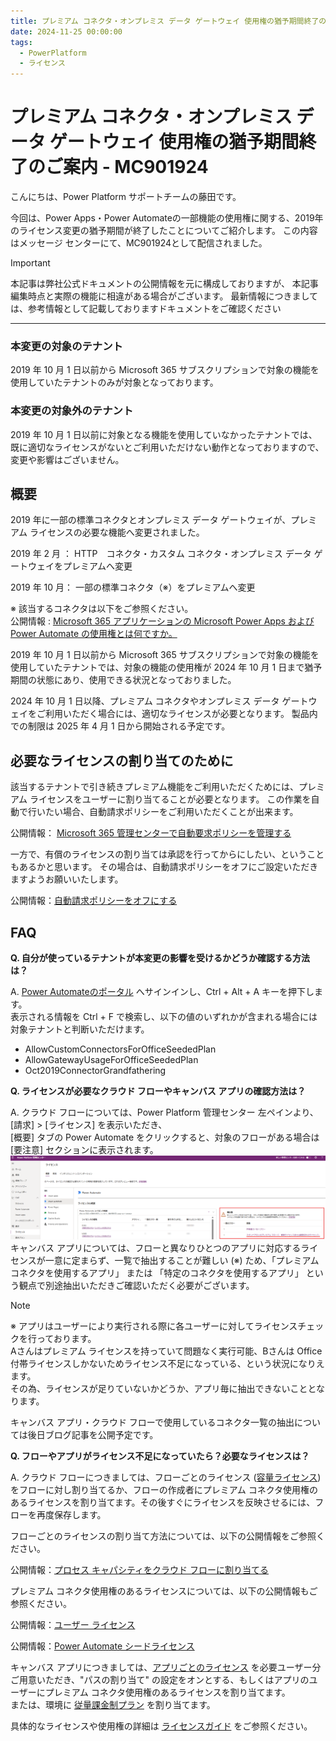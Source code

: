 ```yaml
---
title: プレミアム コネクタ・オンプレミス データ ゲートウェイ 使用権の猶予期間終了のご案内 - MC901924
date: 2024-11-25 00:00:00
tags:
  - PowerPlatform
  - ライセンス
---
```


# プレミアム コネクタ・オンプレミス データ ゲートウェイ 使用権の猶予期間終了のご案内 - MC901924
<!-- ここに 導入部分 -->
こんにちは、Power Platform サポートチームの藤田です。

今回は、Power Apps・Power Automateの一部機能の使用権に関する、2019年のライセンス変更の猶予期間が終了したことについてご紹介します。
この内容はメッセージ センターにて、MC901924として配信されました。

<!-- more -->

<!-- ここに Read more 以降の文章 -->
> [!IMPORTANT] 
> 本記事は弊社公式ドキュメントの公開情報を元に構成しておりますが、 本記事編集時点と実際の機能に相違がある場合がございます。 
> 最新情報につきましては、参考情報として記載しておりますドキュメントをご確認ください

---
### 本変更の対象のテナント

2019 年 10 月 1 日以前から Microsoft 365 サブスクリプションで対象の機能を使用していたテナントのみが対象となっております。

### 本変更の対象外のテナント

2019 年 10 月 1 日以前に対象となる機能を使用していなかったテナントでは、既に適切なライセンスがないとご利用いただけない動作となっておりますので、変更や影響はございません。

## 概要

2019 年に一部の標準コネクタとオンプレミス データ ゲートウェイが、プレミアム ライセンスの必要な機能へ変更されました。


2019 年 2 月 ： HTTP　コネクタ・カスタム コネクタ・オンプレミス データ ゲートウェイをプレミアムへ変更

2019 年 10 月： 一部の標準コネクタ（※）をプレミアムへ変更

※ 該当するコネクタは以下をご参照ください。<br>
   公開情報 : [Microsoft 365 アプリケーションの Microsoft Power Apps および Power Automate の使用権とは何ですか。](https://learn.microsoft.com/ja-jp/power-platform/admin/powerapps-flow-licensing-faq#what-are-microsoft-power-apps-and-power-automate-use-rights-for-microsoft-365-applications)


2019 年 10 月 1 日以前から Microsoft 365 サブスクリプションで対象の機能を使用していたテナントでは、対象の機能の使用権が
2024 年 10 月 1 日まで猶予期間の状態にあり、使用できる状況となっておりました。


2024 年 10 月 1 日以降、プレミアム コネクタやオンプレミス データ ゲートウェイをご利用いただく場合には、適切なライセンスが必要となります。
製品内での制限は 2025 年 4 月 1 日から開始される予定です。


## 必要なライセンスの割り当てのために

該当するテナントで引き続きプレミアム機能をご利用いただくためには、プレミアム ライセンスをユーザーに割り当てることが必要となります。
この作業を自動で行いたい場合、自動請求ポリシーをご利用いただくことが出来ます。

公開情報： [Microsoft 365 管理センターで自動要求ポリシーを管理する](https://learn.microsoft.com/ja-jp/microsoft-365/commerce/licenses/manage-auto-claim-policies?view=o365-worldwide&WT.mc_id=365AdminCSH_inproduct)

一方で、有償のライセンスの割り当ては承認を行ってからにしたい、ということもあるかと思います。
その場合は、自動請求ポリシーをオフにご設定いただきますようお願いいたします。

公開情報：[自動請求ポリシーをオフにする](https://learn.microsoft.com/ja-jp/microsoft-365/commerce/licenses/manage-auto-claim-policies?view=o365-worldwide&WT.mc_id=365AdminCSH_inproduct#turn-off-auto-claim-policies)

## FAQ

**Q. 自分が使っているテナントが本変更の影響を受けるかどうか確認する方法は？**

A. [Power Automateのポータル](https://make.powerautomate.com/) へサインインし、Ctrl + Alt + A キーを押下します。<br>表示される情報を Ctrl + F で検索し、以下の値のいずれかが含まれる場合には対象テナントと判断いただけます。
  - AllowCustomConnectorsForOfficeSeededPlan
  - AllowGatewayUsageForOfficeSeededPlan
  - Oct2019ConnectorGrandfathering

**Q. ライセンスが必要なクラウド フローやキャンバス アプリの確認方法は？**

A. クラウド フローについては、Power Platform 管理センター 左ペインより、[請求] > [ライセンス] を表示いただき、 <br>[概要] タブの Power Automate をクリックすると、対象のフローがある場合は [要注意] セクションに表示されます。
![](./MC901924/MC901924_ppac.png)<br>
  キャンバス アプリについては、フローと異なりひとつのアプリに対応するライセンスが一意に定まらず、一覧で抽出することが難しい (※) ため、「プレミアム コネクタを使用するアプリ」 または 「特定のコネクタを使用するアプリ」 という観点で別途抽出いただきご確認いただく必要がございます。<br>

> [!NOTE]
> ※ アプリはユーザーにより実行される際に各ユーザーに対してライセンスチェックを行っております。<br>
> Aさんはプレミアム ライセンスを持っていて問題なく実行可能、Bさんは Office 付帯ライセンスしかないためライセンス不足になっている、という状況になりえます。<br>
> その為、ライセンスが足りていないかどうか、アプリ毎に抽出できないこととなります。

  キャンバス アプリ・クラウド フローで使用しているコネクタ一覧の抽出については後日ブログ記事を公開予定です。

**Q. フローやアプリがライセンス不足になっていたら？必要なライセンスは？**

A. クラウド フローにつきましては、フローごとのライセンス ([容量ライセンス](https://learn.microsoft.com/ja-jp/power-platform/admin/power-automate-licensing/types?tabs=power-automate-premium%2Cpower-automate-process%2Cconnector-types#capacity-licenses)) をフローに対し割り当てるか、フローの作成者にプレミアム コネクタ使用権のあるライセンスを割り当てます。その後すぐにライセンスを反映させるには、フローを再度保存します。

フローごとのライセンスの割り当て方法については、以下の公開情報をご参照ください。

公開情報：[プロセス キャパシティをクラウド フローに割り当てる](https://learn.microsoft.com/ja-jp/power-automate/desktop-flows/capacity-process#allocate-process-capacity-to-a-cloud-flow)

プレミアム コネクタ使用権のあるライセンスについては、以下の公開情報もご参照ください。

公開情報：[ユーザー ライセンス](https://learn.microsoft.com/ja-jp/power-platform/admin/power-automate-licensing/types?tabs=power-automate-premium%2Cpower-automate-process%2Cconnector-types#user-licenses)

公開情報：[Power Automate シードライセンス](https://learn.microsoft.com/ja-jp/power-platform/admin/power-automate-licensing/deep-dive-on-specific-license#power-automate-seeded-licenses)

キャンバス アプリにつきましては、[アプリごとのライセンス](https://jpdynamicscrm.github.io/blog/powerapps/power-apps-per-app-license/) を必要ユーザー分ご用意いただき、"パスの割り当て" の設定をオンとする、もしくはアプリのユーザーにプレミアム コネクタ使用権のあるライセンスを割り当てます。<br>
または、環境に [従量課金制プラン](https://learn.microsoft.com/ja-jp/power-platform/admin/pay-as-you-go-overview) を割り当てます。


具体的なライセンスや使用権の詳細は [ライセンスガイド](https://go.microsoft.com/fwlink/?LinkId=2085130) をご参照ください。
